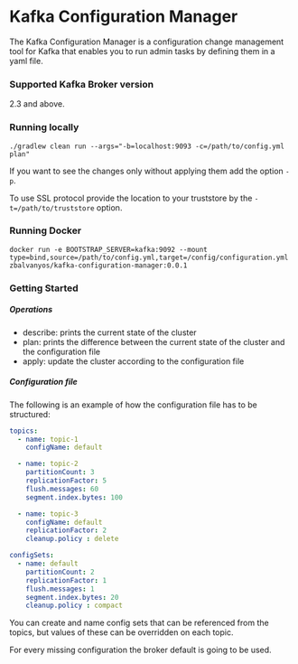 # Kafka Configuration Manager

The Kafka Configuration Manager is a configuration change management tool for Kafka that enables you to run admin tasks by defining them in a yaml file. 

### Supported Kafka Broker version
2.3 and above.

### Running locally
`./gradlew clean run --args="-b=localhost:9093 -c=/path/to/config.yml plan"`

If you want to see the changes only without applying them add the option `-p`.

To use SSL protocol provide the location to your truststore by the `-t=/path/to/truststore` option.

### Running Docker 
`docker run -e BOOTSTRAP_SERVER=kafka:9092 --mount type=bind,source=/path/to/config.yml,target=/config/configuration.yml zbalvanyos/kafka-configuration-manager:0.0.1`

### Getting Started

##### Operations

- describe: prints the current state of the cluster
- plan: prints the difference between the current state of the cluster and the configuration file
- apply: update the cluster according to the configuration file

##### Configuration file
The following is an example of how the configuration file has to be structured:

```yaml
topics:
  - name: topic-1
    configName: default

  - name: topic-2
    partitionCount: 3
    replicationFactor: 5
    flush.messages: 60
    segment.index.bytes: 100

  - name: topic-3
    configName: default
    replicationFactor: 2
    cleanup.policy : delete

configSets:
  - name: default
    partitionCount: 2
    replicationFactor: 1
    flush.messages: 1
    segment.index.bytes: 20
    cleanup.policy : compact
```

You can create and name config sets that can be referenced from the topics, but values of these can be overridden on each topic. 

For every missing configuration the broker default is going to be used. 
